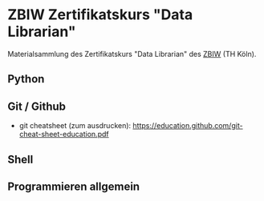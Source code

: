 # ZBIW Zertifikatskurs "Data Librarian"

Materialsammlung des Zertifikatskurs "Data Librarian" des [ZBIW](https://zbiw.th-koeln.de/) (TH Köln).

## Python

## Git / Github
- git cheatsheet (zum ausdrucken): https://education.github.com/git-cheat-sheet-education.pdf

## Shell

## Programmieren allgemein
